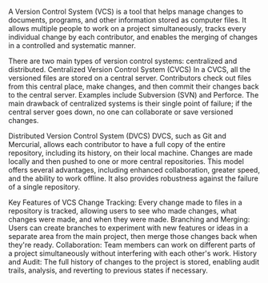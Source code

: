 A Version Control System (VCS) is a tool that helps manage changes to documents, programs, and other information stored as computer files. It allows multiple people to work on a project simultaneously, tracks every individual change by each contributor, and enables the merging of changes in a controlled and systematic manner.


There are two main types of version control systems: centralized and distributed.
Centralized Version Control System (CVCS)
In a CVCS, all the versioned files are stored on a central server. Contributors check out files from this central place, make changes, and then commit their changes back to the central server. Examples include Subversion (SVN) and Perforce. The main drawback of centralized systems is their single point of failure; if the central server goes down, no one can collaborate or save versioned changes.

Distributed Version Control System (DVCS)
DVCS, such as Git and Mercurial, allows each contributor to have a full copy of the entire repository, including its history, on their local machine. Changes are made locally and then pushed to one or more central repositories. This model offers several advantages, including enhanced collaboration, greater speed, and the ability to work offline. It also provides robustness against the failure of a single repository.



Key Features of VCS
Change Tracking: Every change made to files in a repository is tracked, allowing users to see who made changes, what changes were made, and when they were made.
Branching and Merging: Users can create branches to experiment with new features or ideas in a separate area from the main project, then merge those changes back when they're ready.
Collaboration: Team members can work on different parts of a project simultaneously without interfering with each other's work.
History and Audit: The full history of changes to the project is stored, enabling audit trails, analysis, and reverting to previous states if necessary.